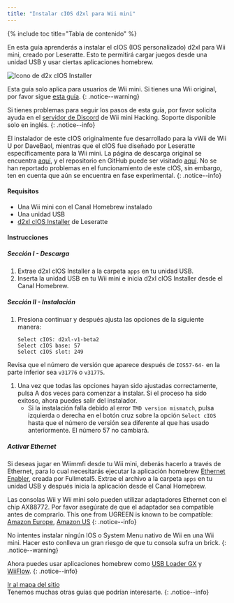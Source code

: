 ```yaml
---
title: "Instalar cIOS d2xl para Wii mini"
---
```


{% include toc title="Tabla de contenido" %}

En esta guía aprenderás a instalar el cIOS (IOS personalizado) d2xl para Wii mini, creado por Leseratte. Esto te permitirá cargar juegos desde una unidad USB y usar ciertas aplicaciones homebrew.

![Icono de d2x cIOS Installer](/images/cios/cIOS.png)

Esta guía solo aplica para usuarios de Wii mini. Si tienes una Wii original, por favor sigue [esta guía](cios).
{: .notice--warning}

Si tienes problemas para seguir los pasos de esta guía, por favor solicita ayuda en el [servidor de Discord](https://discord.gg/6ryxnkS) de Wii mini Hacking. Soporte disponible solo en inglés.
{: .notice--info}

El instalador de este cIOS originalmente fue desarrollado para la vWii de Wii U por DaveBaol, mientras que el cIOS fue diseñado por Leseratte específicamente para la Wii mini. La página de descarga original se encuentra [aquí](https://wii.leseratte10.de/d2xl-cIOS/), y el repositorio en GitHub puede ser visitado [aquí](https://github.com/Leseratte10/d2xl-cios). No se han reportado problemas en el funcionamiento de este cIOS, sin embargo, ten en cuenta que aún se encuentra en fase experimental.
{: .notice--info}

#### Requisitos

* Una Wii mini con el Canal Homebrew instalado
* Una unidad USB
* [d2xl cIOS Installer](/assets/files/d2xl_wii_mini_cIOS_installer_v1_beta2.zip) de Leseratte

#### Instrucciones

##### Sección I - Descarga

1. Extrae d2xl cIOS Installer a la carpeta `apps` en tu unidad USB.
1. Inserta la unidad USB en tu Wii mini e inicia d2xl cIOS Installer desde el Canal Homebrew.

##### Sección II - Instalación

1. Presiona continuar y después ajusta las opciones de la siguiente manera:
    ```
    Select cIOS: d2xl-v1-beta2
    Select cIOS base: 57
    Select cIOS slot: 249
    ```
Revisa que el número de versión que aparece después de `IOS57-64-` en la parte inferior sea `v31776` o `v31775`.
1. Una vez que todas las opciones hayan sido ajustadas correctamente, pulsa A dos veces para comenzar a instalar. Si el proceso ha sido exitoso, ahora puedes salir del instalador.
   - Si la instalación falla debido al error `TMD version mismatch`, pulsa izquierda o derecha en el botón cruz sobre la opción `Select cIOS` hasta que el número de versión sea diferente al que has usado anteriormente. El número 57 no cambiará.


##### Activar Ethernet
Si deseas jugar en Wiimmfi desde tu Wii mini, deberás hacerlo a través de Ethernet, para lo cual necesitarás ejecutar la aplicación homebrew [Ethernet Enabler](/assets/files/Wii_Mini_Ethernet_Enable.zip), creada por Fullmetal5. Extrae el archivo a la carpeta `apps` en tu unidad USB y después inicia la aplicación desde el Canal Homebrew.

Las consolas Wii y Wii mini solo pueden utilizar adaptadores Ethernet con el chip AX88772. Por favor asegúrate de que el adaptador sea compatible antes de comprarlo. This one from UGREEN is known to be compatible: [Amazon Europe](https://www.amazon.de/dp/B00MYT481C), [Amazon US](https://a.co/d/3OcSJDS)
{: .notice--info}

No intentes instalar ningún IOS o System Menu nativo de Wii en una Wii mini. Hacer esto conlleva un gran riesgo de que tu consola sufra un brick.
{: .notice--warning}

Ahora puedes usar aplicaciones homebrew como [USB Loader GX](usbloadergx) y [WiiFlow](wiiflow).
{: .notice--info}

[Ir al mapa del sitio](site-navigation)<br> Tenemos muchas otras guías que podrían interesarte.
{: .notice--info}
